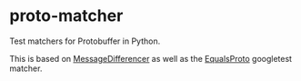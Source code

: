 # proto-matcher

Test matchers for Protobuffer in Python.

This is based on [MessageDifferencer](https://developers.google.com/protocol-buffers/docs/reference/cpp/google.protobuf.util.message_differencer) as well as the [EqualsProto](https://github.com/google/googletest/issues/1761) googletest matcher.
